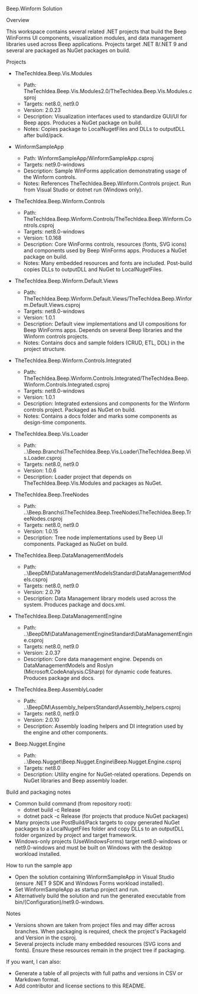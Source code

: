 Beep.Winform Solution

Overview

This workspace contains several related .NET projects that build the Beep WinForms UI components, visualization modules, and data management libraries used across Beep applications. Projects target .NET 8/.NET 9 and several are packaged as NuGet packages on build.

Projects

- TheTechIdea.Beep.Vis.Modules
  - Path: TheTechIdea.Beep.Vis.Modules2.0/TheTechIdea.Beep.Vis.Modules.csproj
  - Targets: net8.0, net9.0
  - Version: 2.0.23
  - Description: Visualization interfaces used to standardize GUI/UI for Beep apps. Produces a NuGet package on build.
  - Notes: Copies package to LocalNugetFiles and DLLs to outputDLL after build/pack.

- WinformSampleApp
  - Path: WinformSampleApp/WinformSampleApp.csproj
  - Targets: net9.0-windows
  - Description: Sample WinForms application demonstrating usage of the Winform controls.
  - Notes: References TheTechIdea.Beep.Winform.Controls project. Run from Visual Studio or dotnet run (Windows only).

- TheTechIdea.Beep.Winform.Controls
  - Path: TheTechIdea.Beep.Winform.Controls/TheTechIdea.Beep.Winform.Controls.csproj
  - Targets: net8.0-windows
  - Version: 1.0.168
  - Description: Core WinForms controls, resources (fonts, SVG icons) and components used by Beep WinForms apps. Produces a NuGet package on build.
  - Notes: Many embedded resources and fonts are included. Post-build copies DLLs to outputDLL and NuGet to LocalNugetFiles.

- TheTechIdea.Beep.Winform.Default.Views
  - Path: TheTechIdea.Beep.Winform.Default.Views/TheTechIdea.Beep.Winform.Default.Views.csproj
  - Targets: net8.0-windows
  - Version: 1.0.1
  - Description: Default view implementations and UI compositions for Beep WinForms apps. Depends on several Beep libraries and the Winform controls projects.
  - Notes: Contains docs and sample folders (CRUD, ETL, DDL) in the project structure.

- TheTechIdea.Beep.Winform.Controls.Integrated
  - Path: TheTechIdea.Beep.Winform.Controls.Integrated/TheTechIdea.Beep.Winform.Controls.Integrated.csproj
  - Targets: net8.0-windows
  - Version: 1.0.1
  - Description: Integrated extensions and components for the Winform controls project. Packaged as NuGet on build.
  - Notes: Contains a docs folder and marks some components as design-time components.

- TheTechIdea.Beep.Vis.Loader
  - Path: ..\Beep.Branchs\TheTechIdea.Beep.Vis.Loader\TheTechIdea.Beep.Vis.Loader.csproj
  - Targets: net8.0, net9.0
  - Version: 1.0.6
  - Description: Loader project that depends on TheTechIdea.Beep.Vis.Modules and packages as NuGet.

- TheTechIdea.Beep.TreeNodes
  - Path: ..\Beep.Branchs\TheTechIdea.Beep.TreeNodes\TheTechIdea.Beep.TreeNodes.csproj
  - Targets: net8.0, net9.0
  - Version: 1.0.15
  - Description: Tree node implementations used by Beep UI components. Packaged as NuGet on build.

- TheTechIdea.Beep.DataManagementModels
  - Path: ..\BeepDM\DataManagementModelsStandard\DataManagementModels.csproj
  - Targets: net8.0, net9.0
  - Version: 2.0.79
  - Description: Data Management library models used across the system. Produces package and docs.xml.

- TheTechIdea.Beep.DataManagementEngine
  - Path: ..\BeepDM\DataManagementEngineStandard\DataManagementEngine.csproj
  - Targets: net8.0, net9.0
  - Version: 2.0.37
  - Description: Core data management engine. Depends on DataManagementModels and Roslyn (Microsoft.CodeAnalysis.CSharp) for dynamic code features. Produces package and docs.

- TheTechIdea.Beep.AssemblyLoader
  - Path: ..\BeepDM\Assembly_helpersStandard\Assembly_helpers.csproj
  - Targets: net8.0, net9.0
  - Version: 2.0.10
  - Description: Assembly loading helpers and DI integration used by the engine and other components.

- Beep.Nugget.Engine
  - Path: ..\Beep.Nugget\Beep.Nugget.Engine\Beep.Nugget.Engine.csproj
  - Targets: net8.0
  - Description: Utility engine for NuGet-related operations. Depends on NuGet libraries and Beep assembly loader.

Build and packaging notes

- Common build command (from repository root):
  - dotnet build -c Release
  - dotnet pack -c Release (for projects that produce NuGet packages)
- Many projects use PostBuild/Pack targets to copy generated NuGet packages to a LocalNugetFiles folder and copy DLLs to an outputDLL folder organized by project and target framework.
- Windows-only projects (UseWindowsForms) target net8.0-windows or net9.0-windows and must be built on Windows with the desktop workload installed.

How to run the sample app

- Open the solution containing WinformSampleApp in Visual Studio (ensure .NET 9 SDK and Windows Forms workload installed).
- Set WinformSampleApp as startup project and run.
- Alternatively build the solution and run the generated executable from bin/(Configuration)/net9.0-windows.

Notes

- Versions shown are taken from project files and may differ across branches. When packaging is required, check the project's PackageId and Version in the csproj.
- Several projects include many embedded resources (SVG icons and fonts). Ensure these resources remain in the project tree if packaging.

If you want, I can also:
- Generate a table of all projects with full paths and versions in CSV or Markdown format.
- Add contributor and license sections to this README.
